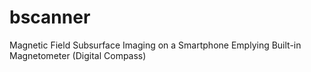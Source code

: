 # bscanner
Magnetic Field Subsurface Imaging on a Smartphone
Emplying Built-in Magnetometer (Digital Compass)
